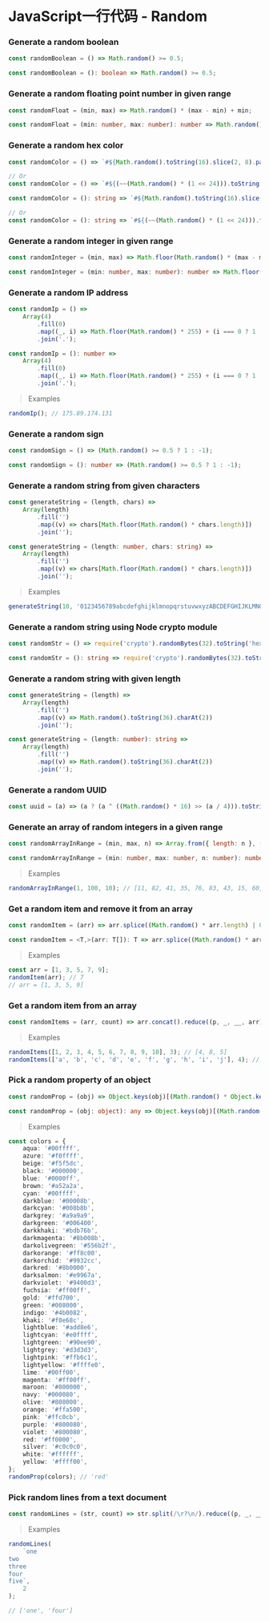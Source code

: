 # JavaScript一行代码 - Random

### Generate a random boolean

<CodeGroup>

<CodeGroupItem title="js">

```js
const randomBoolean = () => Math.random() >= 0.5;
```

</CodeGroupItem>

<CodeGroupItem title="ts">

```ts
const randomBoolean = (): boolean => Math.random() >= 0.5;
```

</CodeGroupItem>

</CodeGroup>

### Generate a random floating point number in given range

<CodeGroup>

<CodeGroupItem title="js">

```js
const randomFloat = (min, max) => Math.random() * (max - min) + min;
```

</CodeGroupItem>

<CodeGroupItem title="ts">

```ts
const randomFloat = (min: number, max: number): number => Math.random() * (max - min) + min;
```

</CodeGroupItem>

</CodeGroup>

### Generate a random hex color

<CodeGroup>

<CodeGroupItem title="js">

```js
const randomColor = () => `#${Math.random().toString(16).slice(2, 8).padEnd(6, '0')}`;

// Or
const randomColor = () => `#${(~~(Math.random() * (1 << 24))).toString(16)}`;
```

</CodeGroupItem>

<CodeGroupItem title="ts">

```ts
const randomColor = (): string => `#${Math.random().toString(16).slice(2, 8).padEnd(6, '0')}`;

// Or
const randomColor = (): string => `#${(~~(Math.random() * (1 << 24))).toString(16)}`;
```

</CodeGroupItem>

</CodeGroup>

### Generate a random integer in given range

<CodeGroup>

<CodeGroupItem title="js">

```js
const randomInteger = (min, max) => Math.floor(Math.random() * (max - min + 1)) + min;
```

</CodeGroupItem>

<CodeGroupItem title="ts">

```ts
const randomInteger = (min: number, max: number): number => Math.floor(Math.random() * (max - min + 1)) + min;
```

</CodeGroupItem>

</CodeGroup>

### Generate a random IP address

<CodeGroup>

<CodeGroupItem title="js">

```js
const randomIp = () =>
    Array(4)
        .fill(0)
        .map((_, i) => Math.floor(Math.random() * 255) + (i === 0 ? 1 : 0))
        .join('.');
```

</CodeGroupItem>

<CodeGroupItem title="ts">

```ts
const randomIp = (): number =>
    Array(4)
        .fill(0)
        .map((_, i) => Math.floor(Math.random() * 255) + (i === 0 ? 1 : 0))
        .join('.');
```

</CodeGroupItem>

</CodeGroup>

> Examples

```ts
randomIp(); // 175.89.174.131
```

### Generate a random sign

<CodeGroup>

<CodeGroupItem title="js">

```js
const randomSign = () => (Math.random() >= 0.5 ? 1 : -1);
```

</CodeGroupItem>

<CodeGroupItem title="ts">

```ts
const randomSign = (): number => (Math.random() >= 0.5 ? 1 : -1);
```

</CodeGroupItem>

</CodeGroup>

### Generate a random string from given characters

<CodeGroup>

<CodeGroupItem title="js">

```js
const generateString = (length, chars) =>
    Array(length)
        .fill('')
        .map((v) => chars[Math.floor(Math.random() * chars.length)])
        .join('');
```

</CodeGroupItem>

<CodeGroupItem title="ts">

```ts
const generateString = (length: number, chars: string) =>
    Array(length)
        .fill('')
        .map((v) => chars[Math.floor(Math.random() * chars.length)])
        .join('');
```

</CodeGroupItem>

</CodeGroup>

> Examples

```ts
generateString(10, '0123456789abcdefghijklmnopqrstuvwxyzABCDEFGHIJKLMNOPQRSTUVWXYZ');
```

### Generate a random string using Node crypto module

<CodeGroup>

<CodeGroupItem title="js">

```js
const randomStr = () => require('crypto').randomBytes(32).toString('hex');
```

</CodeGroupItem>

<CodeGroupItem title="ts">

```ts
const randomStr = (): string => require('crypto').randomBytes(32).toString('hex');
```

</CodeGroupItem>

</CodeGroup>

### Generate a random string with given length

<CodeGroup>

<CodeGroupItem title="js">

```js
const generateString = (length) =>
    Array(length)
        .fill('')
        .map((v) => Math.random().toString(36).charAt(2))
        .join('');
```

</CodeGroupItem>

<CodeGroupItem title="ts">

```ts
const generateString = (length: number): string =>
    Array(length)
        .fill('')
        .map((v) => Math.random().toString(36).charAt(2))
        .join('');
```

</CodeGroupItem>

</CodeGroup>

### Generate a random UUID

<CodeGroup>

<CodeGroupItem title="js">

```js
const uuid = (a) => (a ? (a ^ ((Math.random() * 16) >> (a / 4))).toString(16) : ([1e7] + -1e3 + -4e3 + -8e3 + -1e11).replace(/[018]/g, uuid));
```

</CodeGroupItem>

</CodeGroup>

### Generate an array of random integers in a given range

<CodeGroup>

<CodeGroupItem title="js">

```js
const randomArrayInRange = (min, max, n) => Array.from({ length: n }, () => Math.floor(Math.random() * (max - min + 1)) + min);
```

</CodeGroupItem>

<CodeGroupItem title="ts">

```ts
const randomArrayInRange = (min: number, max: number, n: number): number[] => Array.from({ length: n }, () => Math.floor(Math.random() * (max - min + 1)) + min);
```

</CodeGroupItem>

</CodeGroup>

> Examples

```ts
randomArrayInRange(1, 100, 10); // [11, 82, 41, 35, 76, 83, 43, 15, 60, 54]
```

### Get a random item and remove it from an array

<CodeGroup>

<CodeGroupItem title="js">

```js
const randomItem = (arr) => arr.splice((Math.random() * arr.length) | 0, 1);
```

</CodeGroupItem>

<CodeGroupItem title="ts">

```ts
const randomItem = <T,>(arr: T[]): T => arr.splice((Math.random() * arr.length) | 0, 1) as unknown as T;
```

</CodeGroupItem>

</CodeGroup>

> Examples

```ts
const arr = [1, 3, 5, 7, 9];
randomItem(arr); // 7
// arr = [1, 3, 5, 9]
```

### Get a random item from an array

<CodeGroup>

<CodeGroupItem title="js">

```js
const randomItems = (arr, count) => arr.concat().reduce((p, _, __, arr) => (p[0] < count ? [p[0] + 1, p[1].concat(arr.splice((Math.random() * arr.length) | 0, 1))] : p), [0, []])[1];
```

</CodeGroupItem>

</CodeGroup>

> Examples

```js
randomItems([1, 2, 3, 4, 5, 6, 7, 8, 9, 10], 3); // [4, 8, 5]
randomItems(['a', 'b', 'c', 'd', 'e', 'f', 'g', 'h', 'i', 'j'], 4); // ['e', 'c', 'h', 'j']
```

### Pick a random property of an object

<CodeGroup>

<CodeGroupItem title="js">

```js
const randomProp = (obj) => Object.keys(obj)[(Math.random() * Object.keys(obj).length) | 0];
```

</CodeGroupItem>

<CodeGroupItem title="ts">

```ts
const randomProp = (obj: object): any => Object.keys(obj)[(Math.random() * Object.keys(obj).length) | 0];
```

</CodeGroupItem>

</CodeGroup>

> Examples

```ts
const colors = {
    aqua: '#00ffff',
    azure: '#f0ffff',
    beige: '#f5f5dc',
    black: '#000000',
    blue: '#0000ff',
    brown: '#a52a2a',
    cyan: '#00ffff',
    darkblue: '#00008b',
    darkcyan: '#008b8b',
    darkgrey: '#a9a9a9',
    darkgreen: '#006400',
    darkkhaki: '#bdb76b',
    darkmagenta: '#8b008b',
    darkolivegreen: '#556b2f',
    darkorange: '#ff8c00',
    darkorchid: '#9932cc',
    darkred: '#8b0000',
    darksalmon: '#e9967a',
    darkviolet: '#9400d3',
    fuchsia: '#ff00ff',
    gold: '#ffd700',
    green: '#008000',
    indigo: '#4b0082',
    khaki: '#f0e68c',
    lightblue: '#add8e6',
    lightcyan: '#e0ffff',
    lightgreen: '#90ee90',
    lightgrey: '#d3d3d3',
    lightpink: '#ffb6c1',
    lightyellow: '#ffffe0',
    lime: '#00ff00',
    magenta: '#ff00ff',
    maroon: '#800000',
    navy: '#000080',
    olive: '#808000',
    orange: '#ffa500',
    pink: '#ffc0cb',
    purple: '#800080',
    violet: '#800080',
    red: '#ff0000',
    silver: '#c0c0c0',
    white: '#ffffff',
    yellow: '#ffff00',
};
randomProp(colors); // 'red'
```

### Pick random lines from a text document

<CodeGroup>

<CodeGroupItem title="js">

```js
const randomLines = (str, count) => str.split(/\r?\n/).reduce((p, _, __, arr) => (p[0] < count ? [p[0] + 1, p[1].concat(arr.splice((Math.random() * arr.length) | 0, 1))] : p), [0, []])[1];
```

</CodeGroupItem>

</CodeGroup>

> Examples

```js
randomLines(
    `one
two
three
four
five`,
    2
);

// ['one', 'four']
```